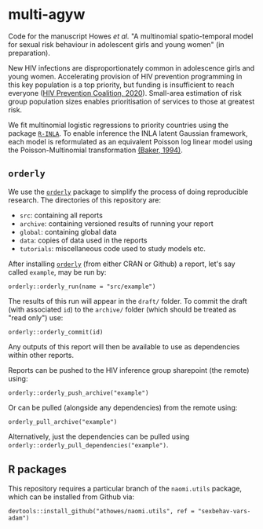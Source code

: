 # multi-agyw

Code for the manuscript Howes *et al.* "A multinomial spatio-temporal model for sexual risk behaviour in adolescent girls and young women" (in preparation).

New HIV infections are disproportionately common in adolescence girls and young women.
Accelerating provision of HIV prevention programming in this key population is a top priority, but funding is insufficient to reach everyone ([HIV Prevention Coalition, 2020](https://hivpreventioncoalition.unaids.org/wp-content/uploads/2020/06/Decision-making-aide-AGYW-investment-Version-March-2020-Final.pdf)).
Small-area estimation of risk group population sizes enables prioritisation of services to those at greatest risk.

We fit multinomial logistic regressions to priority countries using the package [`R-INLA`](https://www.r-inla.org/).
To enable inference the INLA latent Gaussian framework, each model is reformulated as an equivalent Poisson log linear model using the Poisson-Multinomial transformation [(Baker, 1994)](https://www.jstor.org/stable/2348134?seq=1#metadata_info_tab_contents).

## `orderly`

We use the [`orderly`](https://github.com/vimc/orderly) package to simplify the process of doing reproducible research.
The directories of this repository are:

* `src`: containing all reports
* `archive`: containing versioned results of running your report
* `global`: containing global data
* `data`: copies of data used in the reports
* `tutorials`: miscellaneous code used to study models etc.

After installing [`orderly`](https://github.com/vimc/orderly) (from either CRAN or Github) a report, let's say called `example`, may be run by:

`orderly::orderly_run(name = "src/example")`

The results of this run will appear in the `draft/` folder.
To commit the draft (with associated `id`) to the `archive/` folder (which should be treated as "read only") use:

`orderly::orderly_commit(id)`

Any outputs of this report will then be available to use as dependencies within other reports.

Reports can be pushed to the HIV inference group sharepoint (the remote) using:

`orderly::orderly_push_archive("example")`

Or can be pulled (alongside any dependencies) from the remote using:

`orderly_pull_archive("example")`

Alternatively, just the dependencies can be pulled using `orderly::orderly_pull_dependencies("example")`.

## R packages

This repository requires a particular branch of the `naomi.utils` package, which can be installed from Github via:

`devtools::install_github("athowes/naomi.utils", ref = "sexbehav-vars-adam")`
